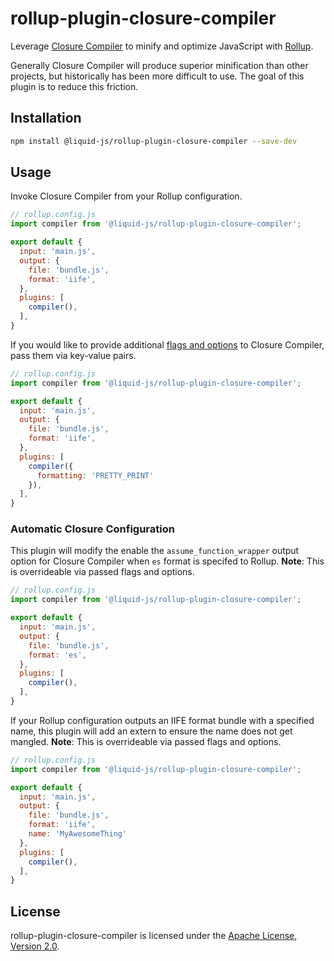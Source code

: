 # rollup-plugin-closure-compiler

Leverage [Closure Compiler](https://developers.google.com/closure/compiler/) to minify and optimize JavaScript with [Rollup](https://rollupjs.org/guide/en).

Generally Closure Compiler will produce superior minification than other projects, but historically has been more difficult to use. The goal of this plugin is to reduce this friction.

## Installation

```bash
npm install @liquid-js/rollup-plugin-closure-compiler --save-dev
```

## Usage

Invoke Closure Compiler from your Rollup configuration.

```js
// rollup.config.js
import compiler from '@liquid-js/rollup-plugin-closure-compiler';

export default {
  input: 'main.js',
  output: {
    file: 'bundle.js',
    format: 'iife',
  },
  plugins: [
    compiler(),
  ],
}
```

If you would like to provide additional [flags and options](https://github.com/google/closure-compiler/wiki/Flags-and-Options) to Closure Compiler, pass them via key-value pairs.

```js
// rollup.config.js
import compiler from '@liquid-js/rollup-plugin-closure-compiler';

export default {
  input: 'main.js',
  output: {
    file: 'bundle.js',
    format: 'iife',
  },
  plugins: [
    compiler({
      formatting: 'PRETTY_PRINT'
    }),
  ],
}
```

### Automatic Closure Configuration

This plugin will modify the enable the `assume_function_wrapper` output option for Closure Compiler when `es` format is specifed to Rollup. **Note**: This is overrideable via passed flags and options.

```js
// rollup.config.js
import compiler from '@liquid-js/rollup-plugin-closure-compiler';

export default {
  input: 'main.js',
  output: {
    file: 'bundle.js',
    format: 'es',
  },
  plugins: [
    compiler(),
  ],
}
```

If your Rollup configuration outputs an IIFE format bundle with a specified name, this plugin will add an extern to ensure the name does not get mangled. **Note**: This is overrideable via passed flags and options.

```js
// rollup.config.js
import compiler from '@liquid-js/rollup-plugin-closure-compiler';

export default {
  input: 'main.js',
  output: {
    file: 'bundle.js',
    format: 'iife',
    name: 'MyAwesomeThing'
  },
  plugins: [
    compiler(),
  ],
}
```

## License

rollup-plugin-closure-compiler is licensed under the [Apache License, Version 2.0](LICENSE).
